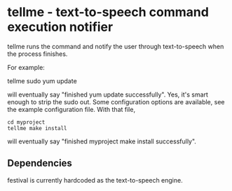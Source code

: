 tellme - text-to-speech command execution notifier
=======================================

tellme runs the command and notify the user through text-to-speech when the
process finishes.

For example:

   tellme sudo yum update

will eventually say "finished yum update successfully". Yes, it's smart
enough to strip the sudo out. Some configuration options are available, see
the example configuration file. With that file,

    cd myproject
    tellme make install

will eventually say "finished myproject make install successfully".

Dependencies 
------------

festival is currently hardcoded as the text-to-speech engine.

